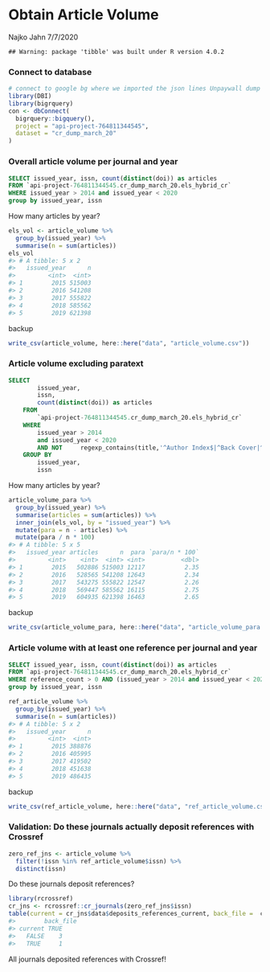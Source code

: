 Obtain Article Volume
================
Najko Jahn
7/7/2020

    ## Warning: package 'tibble' was built under R version 4.0.2

### Connect to database

``` r
# connect to google bg where we imported the json lines Unpaywall dump
library(DBI)
library(bigrquery)
con <- dbConnect(
  bigrquery::bigquery(),
  project = "api-project-764811344545",
  dataset = "cr_dump_march_20"
)
```

### Overall article volume per journal and year

``` sql
SELECT issued_year, issn, count(distinct(doi)) as articles
FROM `api-project-764811344545.cr_dump_march_20.els_hybrid_cr`
WHERE issued_year > 2014 and issued_year < 2020
group by issued_year, issn
```

How many articles by year?

``` r
els_vol <- article_volume %>%
  group_by(issued_year) %>%
  summarise(n = sum(articles))
els_vol
#> # A tibble: 5 x 2
#>   issued_year      n
#>         <int>  <int>
#> 1        2015 515003
#> 2        2016 541208
#> 3        2017 555822
#> 4        2018 585562
#> 5        2019 621398
```

backup

``` r
write_csv(article_volume, here::here("data", "article_volume.csv"))
```

### Article volume excluding paratext

``` sql
SELECT
        issued_year,
        issn,
        count(distinct(doi)) as articles     
    FROM
        `api-project-764811344545.cr_dump_march_20.els_hybrid_cr`      
    WHERE
        issued_year > 2014 
        and issued_year < 2020     
        AND NOT     regexp_contains(title,'^Author Index$|^Back Cover|^Contents$|^Contents:|^Cover Image|^Cover Picture|^Editorial Board|^Front Cover|^Frontispiece|^Inside Back Cover|^Inside Cover|^Inside Front Cover|^Issue Information|^List of contents|^Masthead|^Title page')      
    GROUP BY
        issued_year,
        issn
```

How many articles by year?

``` r
article_volume_para %>%
  group_by(issued_year) %>%
  summarise(articles = sum(articles)) %>%
  inner_join(els_vol, by = "issued_year") %>%
  mutate(para = n - articles) %>%
  mutate(para / n * 100)
#> # A tibble: 5 x 5
#>   issued_year articles      n  para `para/n * 100`
#>         <int>    <int>  <int> <int>          <dbl>
#> 1        2015   502886 515003 12117           2.35
#> 2        2016   528565 541208 12643           2.34
#> 3        2017   543275 555822 12547           2.26
#> 4        2018   569447 585562 16115           2.75
#> 5        2019   604935 621398 16463           2.65
```

backup

``` r
write_csv(article_volume_para, here::here("data", "article_volume_para.csv"))
```

### Article volume with at least one reference per journal and year

``` sql
SELECT issued_year, issn, count(distinct(doi)) as articles
FROM `api-project-764811344545.cr_dump_march_20.els_hybrid_cr`
WHERE reference_count > 0 AND (issued_year > 2014 and issued_year < 2020)
group by issued_year, issn
```

``` r
ref_article_volume %>%
  group_by(issued_year) %>%
  summarise(n = sum(articles))
#> # A tibble: 5 x 2
#>   issued_year      n
#>         <int>  <int>
#> 1        2015 388876
#> 2        2016 405995
#> 3        2017 419502
#> 4        2018 451638
#> 5        2019 486435
```

backup

``` r
write_csv(ref_article_volume, here::here("data", "ref_article_volume.csv"))
```

### Validation: Do these journals actually deposit references with Crossref

``` r
zero_ref_jns <- article_volume %>% 
  filter(!issn %in% ref_article_volume$issn) %>% 
  distinct(issn)
```

Do these journals deposit references?

``` r
library(rcrossref)
cr_jns <- rcrossref::cr_journals(zero_ref_jns$issn)
table(current = cr_jns$data$deposits_references_current, back_file =  cr_jns$data$deposits_references_backfile)
#>        back_file
#> current TRUE
#>   FALSE    3
#>   TRUE     1
```

All journals deposited references with Crossref\!
